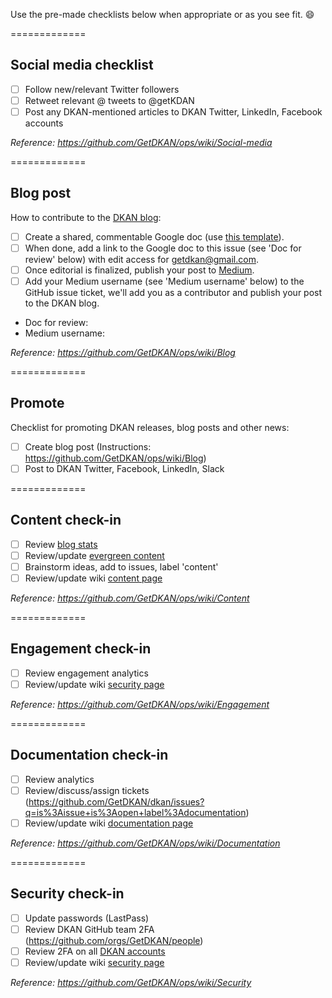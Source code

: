 Use the pre-made checklists below when appropriate or as you see fit. 😄 

=============

## Social media checklist

- [ ] Follow new/relevant Twitter followers
- [ ] Retweet relevant @ tweets to @getKDAN
- [ ] Post any DKAN-mentioned articles to DKAN Twitter, LinkedIn, Facebook accounts

*Reference: https://github.com/GetDKAN/ops/wiki/Social-media*

=============

## Blog post

How to contribute to the [DKAN blog](https://medium.com/dkan-blog):

- [ ] Create a shared, commentable Google doc (use [this template](https://docs.google.com/document/d/1K1sU9H2vPN5tnXqW7jQO2OCIM1TwEiC8AfNQv9k64PA/edit?usp=sharing)).
- [ ] When done, add a link to the Google doc to this issue (see 'Doc for review' below) with edit access for getdkan@gmail.com.
- [ ] Once editorial is finalized, publish your post to [Medium](https://medium.com/).
- [ ] Add your Medium username (see 'Medium username' below) to the GitHub issue ticket, we'll add you as a contributor and publish your post to the DKAN blog.

* Doc for review: 
* Medium username: 

*Reference: https://github.com/GetDKAN/ops/wiki/Blog*

=============

## Promote

Checklist for promoting DKAN releases, blog posts and other news:

- [ ] Create blog post (Instructions: https://github.com/GetDKAN/ops/wiki/Blog)
- [ ] Post to DKAN Twitter, Facebook, LinkedIn, Slack

=============

## Content check-in

- [ ] Review [blog stats](https://medium.com/me/stats)
- [ ] Review/update [evergreen content](https://getdkan.org/resources/)
- [ ] Brainstorm ideas, add to issues, label 'content'
- [ ] Review/update wiki [content page](https://github.com/GetDKAN/ops/wiki/Content)

*Reference: https://github.com/GetDKAN/ops/wiki/Content*

=============

## Engagement check-in

- [ ] Review engagement analytics
- [ ] Review/update wiki [security page](https://github.com/GetDKAN/ops/wiki/Security)

*Reference: https://github.com/GetDKAN/ops/wiki/Engagement*

=============

## Documentation check-in

- [ ] Review analytics
- [ ] Review/discuss/assign tickets (https://github.com/GetDKAN/dkan/issues?q=is%3Aissue+is%3Aopen+label%3Adocumentation)
- [ ] Review/update wiki [documentation page](https://github.com/GetDKAN/ops/wiki/Security)

*Reference: https://github.com/GetDKAN/ops/wiki/Documentation*

=============

## Security check-in

- [ ] Update passwords (LastPass)
- [ ] Review DKAN GitHub team 2FA (https://github.com/orgs/GetDKAN/people)
- [ ] Review 2FA on all [DKAN accounts](https://github.com/GetDKAN/ops/wiki/Accounts)
- [ ] Review/update wiki [security page](https://github.com/GetDKAN/ops/wiki/Security)

*Reference: https://github.com/GetDKAN/ops/wiki/Security*
